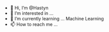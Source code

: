 - 👋 Hi, I’m @Hastyn
- 👀 I’m interested in ... 
- 🌱 I’m currently learning ... Machine Learning
- 📫 How to reach me ...

<!---
Hastyn/Hastyn is a ✨ special ✨ repository because its `README.md` (this file) appears on your GitHub profile.
You can click the Preview link to take a look at your changes.
--->
